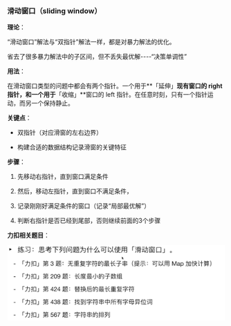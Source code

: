 ### 滑动窗口（sliding window）



**理论**：

“滑动窗口”解法与“双指针”解法一样，都是对暴力解法的优化。

省去了很多暴力解法中的子区间，但不丢失最优解----“决策单调性”



**用法**：

在滑动窗口类型的问题中都会有两个指针。一个用于**「延伸」**现有窗口的 right 指针，和一个用于**「收缩」**窗口的 left 指针。在任意时刻，只有一个指针运动，而另一个保持静止。



**关键点**：
            

* 双指针（对应滑窗的左右边界）
              
* 构建合适的数据结构记录滑窗的关键特征



**步骤**：
        

1. 先移动右指针，直到窗口满足条件
           

2. 然后，移动左指针，直到窗口不满足条件，
           

3. 记录刚刚好满足条件的窗口（记录“局部最优解”）
           

4. 判断右指针是否已经到尾部，否则继续前面的3个步骤



**力扣相关题目**：

![](..\image\sliding-window.png)




